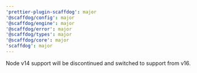 ```yaml
---
'prettier-plugin-scaffdog': major
'@scaffdog/config': major
'@scaffdog/engine': major
'@scaffdog/error': major
'@scaffdog/types': major
'@scaffdog/core': major
'scaffdog': major
---
```


Node v14 support will be discontinued and switched to support from v16.
